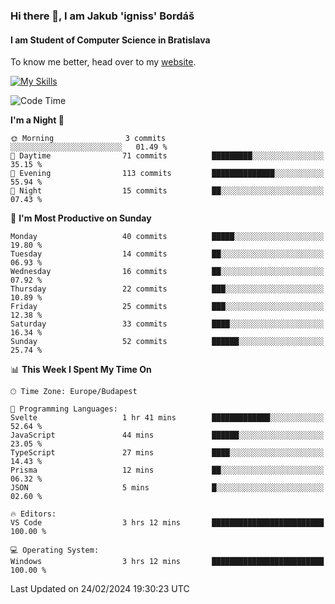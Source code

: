 ### Hi there 👋, I am Jakub 'igniss' Bordáš

#### I am Student of Computer Science in Bratislava
To know me better, head over to my [website](https://bordas.sk).

[![My Skills](https://skillicons.dev/icons?i=js,html,css,figma,svelte,java,kotlin,python,postgresql,typescript,nest,nodejs)](https://bordas.sk)


<!--START_SECTION:waka-->
![Code Time](http://img.shields.io/badge/Code%20Time-1%2C412%20hrs%2016%20mins-blue)

**I'm a Night 🦉** 

```text
🌞 Morning                3 commits           ░░░░░░░░░░░░░░░░░░░░░░░░░   01.49 % 
🌆 Daytime                71 commits          █████████░░░░░░░░░░░░░░░░   35.15 % 
🌃 Evening                113 commits         ██████████████░░░░░░░░░░░   55.94 % 
🌙 Night                  15 commits          ██░░░░░░░░░░░░░░░░░░░░░░░   07.43 % 
```
📅 **I'm Most Productive on Sunday** 

```text
Monday                   40 commits          █████░░░░░░░░░░░░░░░░░░░░   19.80 % 
Tuesday                  14 commits          ██░░░░░░░░░░░░░░░░░░░░░░░   06.93 % 
Wednesday                16 commits          ██░░░░░░░░░░░░░░░░░░░░░░░   07.92 % 
Thursday                 22 commits          ███░░░░░░░░░░░░░░░░░░░░░░   10.89 % 
Friday                   25 commits          ███░░░░░░░░░░░░░░░░░░░░░░   12.38 % 
Saturday                 33 commits          ████░░░░░░░░░░░░░░░░░░░░░   16.34 % 
Sunday                   52 commits          ██████░░░░░░░░░░░░░░░░░░░   25.74 % 
```


📊 **This Week I Spent My Time On** 

```text
🕑︎ Time Zone: Europe/Budapest

💬 Programming Languages: 
Svelte                   1 hr 41 mins        █████████████░░░░░░░░░░░░   52.64 % 
JavaScript               44 mins             ██████░░░░░░░░░░░░░░░░░░░   23.05 % 
TypeScript               27 mins             ████░░░░░░░░░░░░░░░░░░░░░   14.43 % 
Prisma                   12 mins             ██░░░░░░░░░░░░░░░░░░░░░░░   06.32 % 
JSON                     5 mins              █░░░░░░░░░░░░░░░░░░░░░░░░   02.60 % 

🔥 Editors: 
VS Code                  3 hrs 12 mins       █████████████████████████   100.00 % 

💻 Operating System: 
Windows                  3 hrs 12 mins       █████████████████████████   100.00 % 
```


 Last Updated on 24/02/2024 19:30:23 UTC
<!--END_SECTION:waka-->
